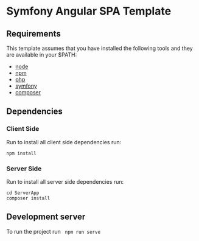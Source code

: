 # Symfony Angular SPA Template

## Requirements
This template assumes that you have installed the following tools and they are available in your $PATH:

- [node](https://nodejs.org/en/download/)
- [npm](https://www.npmjs.com/)
- [php](https://www.php.net/)
- [symfony](https://symfony.com/download/)
- [composer](https://getcomposer.org/download/)

## Dependencies

### Client Side
Run to install all client side dependencies run:
```shell script
npm install
```

### Server Side
Run to install all server side dependencies run:
```shell script
cd ServerApp
composer install
```

## Development server
To run the project run ` npm run serve`
